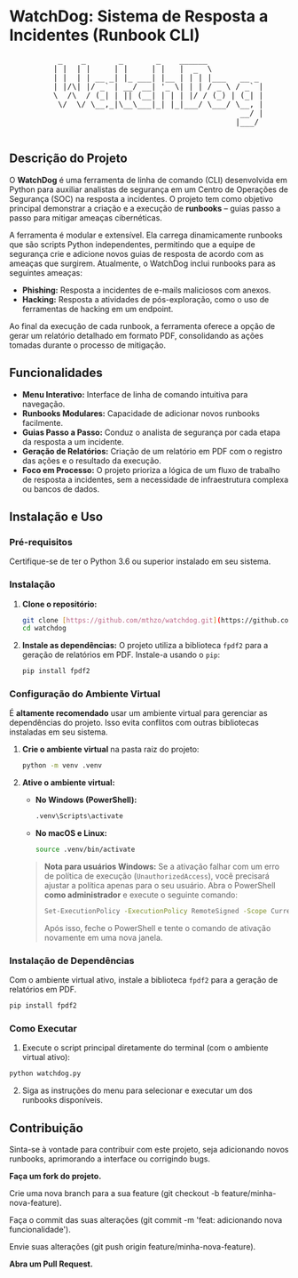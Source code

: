 # WatchDog: Sistema de Resposta a Incidentes (Runbook CLI)

<div align="center">
    <pre>
     _    _       _       _    ______            
    | |  | |     | |     | |   |  _  \           
    | |  | | __ _| |_ ___| |__ | | | |___   __ _ 
    | |/\| |/ _` | __/ __| '_ \| | | / _ \ / _` |
    \  /\  / (_| | || (__| | | | |/ / (_) | (_| |
     \/  \/ \__,_|\__\___|_| |_|___/ \___/ \__, |
                                            __/ |
                                           |___/ 
    </pre>
</div>

## Descrição do Projeto

O **WatchDog** é uma ferramenta de linha de comando (CLI) desenvolvida em Python para auxiliar analistas de segurança em um Centro de Operações de Segurança (SOC) na resposta a incidentes. O projeto tem como objetivo principal demonstrar a criação e a execução de **runbooks** – guias passo a passo para mitigar ameaças cibernéticas.

A ferramenta é modular e extensível. Ela carrega dinamicamente runbooks que são scripts Python independentes, permitindo que a equipe de segurança crie e adicione novos guias de resposta de acordo com as ameaças que surgirem. Atualmente, o WatchDog inclui runbooks para as seguintes ameaças:

-   **Phishing:** Resposta a incidentes de e-mails maliciosos com anexos.
-   **Hacking:** Resposta a atividades de pós-exploração, como o uso de ferramentas de hacking em um endpoint.

Ao final da execução de cada runbook, a ferramenta oferece a opção de gerar um relatório detalhado em formato PDF, consolidando as ações tomadas durante o processo de mitigação.

## Funcionalidades

-   **Menu Interativo:** Interface de linha de comando intuitiva para navegação.
-   **Runbooks Modulares:** Capacidade de adicionar novos runbooks facilmente.
-   **Guias Passo a Passo:** Conduz o analista de segurança por cada etapa da resposta a um incidente.
-   **Geração de Relatórios:** Criação de um relatório em PDF com o registro das ações e o resultado da execução.
-   **Foco em Processo:** O projeto prioriza a lógica de um fluxo de trabalho de resposta a incidentes, sem a necessidade de infraestrutura complexa ou bancos de dados.

## Instalação e Uso

### Pré-requisitos

Certifique-se de ter o Python 3.6 ou superior instalado em seu sistema.

### Instalação

1.  **Clone o repositório:**
    ```bash
    git clone [https://github.com/mthzo/watchdog.git](https://github.com/mthzo/watchdog.git)
    cd watchdog
    ```
2.  **Instale as dependências:**
    O projeto utiliza a biblioteca `fpdf2` para a geração de relatórios em PDF. Instale-a usando o `pip`:
    ```bash
    pip install fpdf2
    ```

### Configuração do Ambiente Virtual

É **altamente recomendado** usar um ambiente virtual para gerenciar as dependências do projeto. Isso evita conflitos com outras bibliotecas instaladas em seu sistema.

1.  **Crie o ambiente virtual** na pasta raiz do projeto:
    ```bash
    python -m venv .venv
    ```

2.  **Ative o ambiente virtual:**
    * **No Windows (PowerShell):**
        ```bash
        .venv\Scripts\activate
        ```
    * **No macOS e Linux:**
        ```bash
        source .venv/bin/activate
        ```

    > **Nota para usuários Windows:** Se a ativação falhar com um erro de política de execução (`UnauthorizedAccess`), você precisará ajustar a política apenas para o seu usuário. Abra o PowerShell **como administrador** e execute o seguinte comando:
    >
    > ```bash
    > Set-ExecutionPolicy -ExecutionPolicy RemoteSigned -Scope CurrentUser
    > ```
    >
    > Após isso, feche o PowerShell e tente o comando de ativação novamente em uma nova janela.

### Instalação de Dependências

Com o ambiente virtual ativo, instale a biblioteca `fpdf2` para a geração de relatórios em PDF.
```bash
pip install fpdf2
```

### Como Executar

1. Execute o script principal diretamente do terminal (com o ambiente virtual ativo):

```bash
python watchdog.py
```

2. Siga as instruções do menu para selecionar e executar um dos runbooks disponíveis.

## Contribuição

Sinta-se à vontade para contribuir com este projeto, seja adicionando novos runbooks, aprimorando a interface ou corrigindo bugs.

**Faça um fork do projeto.**

Crie uma nova branch para a sua feature (git checkout -b feature/minha-nova-feature).

Faça o commit das suas alterações (git commit -m 'feat: adicionando nova funcionalidade').

Envie suas alterações (git push origin feature/minha-nova-feature).

**Abra um Pull Request.**